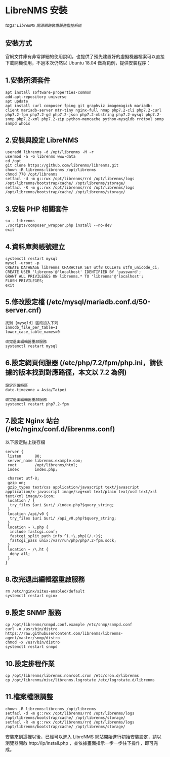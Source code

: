 # LibreNMS 安裝
###### tags: `LibreNMS` `開源網路裝置服務監控系統`
## 安裝方式
官網文件庫有非常詳細的使用說明，也提供了預先建置好的虛擬機器檔案可以直接下載開機使用，不過本次仍然以 Ubuntu 18.04 做為範例，提供安裝程序：

## 1.安裝所須套件
```
apt install software-properties-common
add-apt-repository universe
apt update
apt install curl composer fping git graphviz imagemagick mariadb-client mariadb-server mtr-tiny nginx-full nmap php7.2-cli php7.2-curl php7.2-fpm php7.2-gd php7.2-json php7.2-mbstring php7.2-mysql php7.2-snmp php7.2-xml php7.2-zip python-memcache python-mysqldb rrdtool snmp snmpd whois
```
## 2.安裝與設定 LibreNMS
```
useradd librenms -d /opt/librenms -M -r
usermod -a -G librenms www-data
cd /opt
git clone https://github.com/librenms/librenms.git
chown -R librenms:librenms /opt/librenms
chmod 770 /opt/librenms
setfacl -d -m g::rwx /opt/librenms/rrd /opt/librenms/logs /opt/librenms/bootstrap/cache/ /opt/librenms/storage/
setfacl -R -m g::rwx /opt/librenms/rrd /opt/librenms/logs /opt/librenms/bootstrap/cache/ /opt/librenms/storage/
```
## 3.安裝 PHP 相關套件
```
su - librenms
./scripts/composer_wrapper.php install --no-dev
exit
```
## 4.資料庫與帳號建立
```
systemctl restart mysql
mysql -uroot -p
CREATE DATABASE librenms CHARACTER SET utf8 COLLATE utf8_unicode_ci;
CREATE USER 'librenms'@'localhost' IDENTIFIED BY 'password';
GRANT ALL PRIVILEGES ON librenms.* TO 'librenms'@'localhost';
FLUSH PRIVILEGES;
exit
```
## 5.修改設定檔 (/etc/mysql/mariadb.conf.d/50-server.cnf)
```
找到 [mysqld] 區段加入下列
innodb_file_per_table=1
lower_case_table_names=0
```

```
改完退出編輯器重啟服務
systemctl restart mysql
```
## 6.設定網頁伺服器 (/etc/php/7.2/fpm/php.ini，請依據的版本找到對應路徑，本文以 7.2 為例)
```
設定正確時區
date.timezone = Asia/Taipei
```
```
改完退出編輯器重啟服務
systemctl restart php7.2-fpm
```
## 7.設定 Nginx 站台 (/etc/nginx/conf.d/librenms.conf)
以下設定貼上後存檔
```
server {
 listen      80;
 server_name librenms.example.com;
 root        /opt/librenms/html;
 index       index.php;

 charset utf-8;
 gzip on;
 gzip_types text/css application/javascript text/javascript application/x-javascript image/svg+xml text/plain text/xsd text/xsl text/xml image/x-icon;
 location / {
  try_files $uri $uri/ /index.php?$query_string;
 }
 location /api/v0 {
  try_files $uri $uri/ /api_v0.php?$query_string;
 }
 location ~ \.php {
  include fastcgi.conf;
  fastcgi_split_path_info ^(.+\.php)(/.+)$;
  fastcgi_pass unix:/var/run/php/php7.2-fpm.sock;
 }
 location ~ /\.ht {
  deny all;
 }
}
```

## 8.改完退出編輯器重啟服務
```
rm /etc/nginx/sites-enabled/default
systemctl restart nginx
```
## 9.設定 SNMP 服務
```
cp /opt/librenms/snmpd.conf.example /etc/snmp/snmpd.conf
curl -o /usr/bin/distro https://raw.githubusercontent.com/librenms/librenms-agent/master/snmp/distro
chmod +x /usr/bin/distro
systemctl restart snmpd
```
## 10.設定排程作業
```
cp /opt/librenms/librenms.nonroot.cron /etc/cron.d/librenms
cp /opt/librenms/misc/librenms.logrotate /etc/logrotate.d/librenms
```
## 11.檔案權限調整
```
chown -R librenms:librenms /opt/librenms
setfacl -d -m g::rwx /opt/librenms/rrd /opt/librenms/logs /opt/librenms/bootstrap/cache/ /opt/librenms/storage/
setfacl -R -m g::rwx /opt/librenms/rrd /opt/librenms/logs /opt/librenms/bootstrap/cache/ /opt/librenms/storage/
```
安裝來到這裡以後，已經可以進入 LibreNMS 網站開始進行初始安裝設定，請以瀏覽器開啟 http://ip/install.php ，並依據畫面指示一步一步往下操作，即可完成。